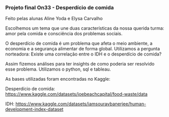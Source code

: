 ### Projeto final On33 - Desperdício de comida

Feito pelas alunas Aline Yoda e Elysa Carvalho

Escolhemos um tema que une duas características da nossa querida turma: amor pela comida e consciência dos problemas sociais. 

O desperdício de comida é um problema que afeta o meio ambiente, a economia e a segurança alimentar de forma global. Utilizamos a pergunta norteadora: Existe uma correlação entre o IDH e o desperdício de comida? 

Assim fizemos análises para ter insights de como poderia ser resolvido esse problema. Utilizamos o python, sql e tableau.

As bases utilizadas foram encontradas no Kaggle:

Desperdício de comida: https://www.kaggle.com/datasets/joebeachcapital/food-waste/data

IDH: https://www.kaggle.com/datasets/iamsouravbanerjee/human-development-index-dataset